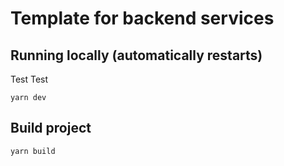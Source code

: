 # Template for backend services

## Running locally (automatically restarts)
Test Test
```
yarn dev
```

## Build project

```
yarn build
```
